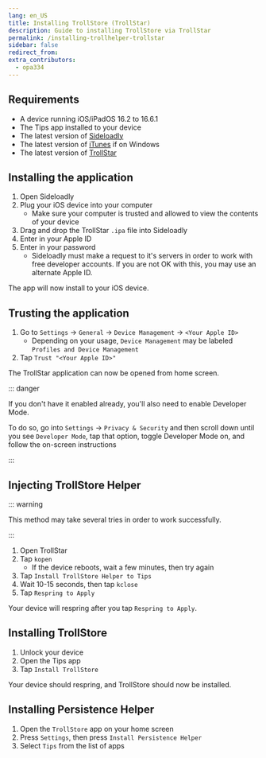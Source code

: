 ```yaml
---
lang: en_US
title: Installing TrollStore (TrollStar)
description: Guide to installing TrollStore via TrollStar
permalink: /installing-trollhelper-trollstar
sidebar: false
redirect_from:
extra_contributors:
  - opa334
---
```


## Requirements

- A device running iOS/iPadOS 16.2 to 16.6.1
- The Tips app installed to your device
- The latest version of [Sideloadly](https://sideloadly.io/)
- The latest version of [iTunes](https://www.apple.com/itunes/download/win32) if on Windows
- The latest version of [TrollStar](https://github.com/34306/iPA/releases/download/kfd/TrollStar_1.0.ipa)

## Installing the application

1. Open Sideloadly
1. Plug your iOS device into your computer
    - Make sure your computer is trusted and allowed to view the contents of your device
1. Drag and drop the TrollStar `.ipa` file into Sideloadly
1. Enter in your Apple ID
1. Enter in your password
    - Sideloadly must make a request to it's servers in order to work with free developer accounts. If you are not OK with this, you may use an alternate Apple ID.

The app will now install to your iOS device.

## Trusting the application

1. Go to `Settings` -> `General` -> `Device Management` -> `<Your Apple ID>`
    - Depending on your usage, `Device Management` may be labeled `Profiles and Device Management`
1. Tap `Trust "<Your Apple ID>"`

The TrollStar application can now be opened from home screen.

::: danger

If you don't have it enabled already, you'll also need to enable Developer Mode.

To do so, go into `Settings` -> `Privacy & Security` and then scroll down until you see `Developer Mode`, tap that option, toggle Developer Mode on, and follow the on-screen instructions

:::

## Injecting TrollStore Helper

::: warning

This method may take several tries in order to work successfully.

:::

1. Open TrollStar
1. Tap `kopen`
    - If the device reboots, wait a few minutes, then try again
1. Tap `Install TrollStore Helper to Tips`
1. Wait 10-15 seconds, then tap `kclose`
1. Tap `Respring to Apply`

Your device will respring after you tap `Respring to Apply`.

## Installing TrollStore

1. Unlock your device
1. Open the Tips app
1. Tap `Install TrollStore`

Your device should respring, and TrollStore should now be installed.

## Installing Persistence Helper

1. Open the `TrollStore` app on your home screen
1. Press `Settings`, then press `Install Persistence Helper`
1. Select `Tips` from the list of apps